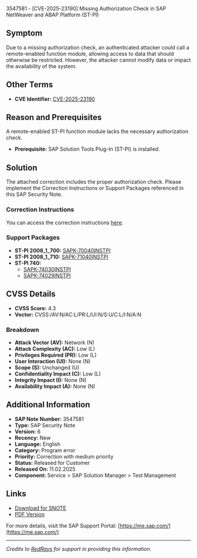 3547581 - [CVE-2025-23190] Missing Authorization Check in SAP NetWeaver and ABAP Platform (ST-PI)

## Symptom

Due to a missing authorization check, an authenticated attacker could call a remote-enabled function module, allowing access to data that should otherwise be restricted. However, the attacker cannot modify data or impact the availability of the system.

## Other Terms

- **CVE Identifier:** [CVE-2025-23190](https://www.cve.org/CVERecord?id=CVE-2025-23190)

## Reason and Prerequisites

A remote-enabled ST-PI function module lacks the necessary authorization check.

- **Prerequisite:** SAP Solution Tools Plug-In (ST-PI) is installed.

## Solution

The attached correction includes the proper authorization check. Please implement the Correction Instructions or Support Packages referenced in this SAP Security Note.

### Correction Instructions

You can access the correction instructions [here](https://me.sap.com/corrins/0003547581/212).

### Support Packages

- **ST-PI 2008_1_700:** [SAPK-70040INSTPI](https://me.sap.com/supportpackage/SAPK-70040INSTPI)
- **ST-PI 2008_1_710:** [SAPK-71040INSTPI](https://me.sap.com/supportpackage/SAPK-71040INSTPI)
- **ST-PI 740:** 
  - [SAPK-74030INSTPI](https://me.sap.com/supportpackage/SAPK-74030INSTPI)
  - [SAPK-74029INSTPI](https://me.sap.com/supportpackage/SAPK-74029INSTPI)

## CVSS Details

- **CVSS Score:** 4.3
- **Vector:** CVSS:/AV:N/AC:L/PR:L/UI:N/S:U/C:L/I:N/A:N

### Breakdown

- **Attack Vector (AV):** Network (N)
- **Attack Complexity (AC):** Low (L)
- **Privileges Required (PR):** Low (L)
- **User Interaction (UI):** None (N)
- **Scope (S):** Unchanged (U)
- **Confidentiality Impact (C):** Low (L)
- **Integrity Impact (I):** None (N)
- **Availability Impact (A):** None (N)

## Additional Information

- **SAP Note Number:** 3547581
- **Type:** SAP Security Note
- **Version:** 6
- **Recency:** New
- **Language:** English
- **Category:** Program error
- **Priority:** Correction with medium priority
- **Status:** Released for Customer
- **Released On:** 11.02.2025
- **Component:** Service > SAP Solution Manager > Test Management

## Links

- [Download for SNOTE](https://notesdownloads.sap.com/note/0040000000136902025)
- [PDF Version](https://userapps.support.sap.com/sap/support/sfm/notes/print/0003547581?language=en-US&token=FD0EF7938D2E04C0D2B456A36611A550)

For more details, visit the SAP Support Portal: [https://me.sap.com/](https://me.sap.com/)

---

*Credits to [RedRays](https://redrays.io) for support in providing this information.*
